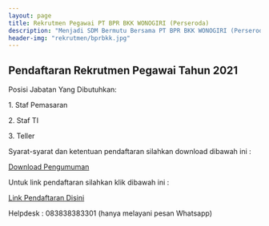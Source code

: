 ```yaml
---
layout: page
title: Rekrutmen Pegawai PT BPR BKK WONOGIRI (Perseroda)
description: "Menjadi SDM Bermutu Bersama PT BPR BKK WONOGIRI (Perseroda), Meraih Sukses Bersama, Bersama Meraih Sukes"
header-img: "rekrutmen/bprbkk.jpg"
---
```

## Pendaftaran Rekrutmen Pegawai Tahun 2021

Posisi Jabatan Yang Dibutuhkan:
<p>1. Staf Pemasaran</p>
<p>2. Staf TI</p>
<p>3. Teller </p>
Syarat-syarat dan ketentuan pendaftaran silahkan download dibawah ini :

<a href="/rekrutmen/Pengumuman/PENGUMUMAN.pdf" class="buynow btn btn-inverse btn-inverse-primary">Download Pengumuman</a>
<div class="btn--wrapper">

Untuk link pendaftaran silahkan klik dibawah ini :

<p><a href="https://bit.ly/recruitbkk" class="buynow btn btn-inverse btn-inverse-primary">Link Pendaftaran Disini</a>
<div class="btn--wrapper"></p>

Helpdesk : 083838383301 (hanya melayani pesan Whatsapp)
